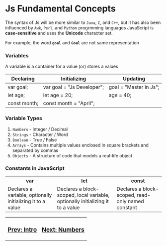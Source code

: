 # Js Fundamental Concepts
The syntax of Js will be more similar to `Java`, `C`, and `C++`, but it has also been influenced by `Awk`, `Perl`, and `Python` progrmming languages
JavaScript is **case-sensitive** and uses the **Unicode** character set. 

For example, the word **`goal`** and **`Goal`** are not same representation

### Variables 
A variable is a container for a value (or) stores a values

| **Declaring**  | **Initializing** | **Updating**
| ------------- | ------------- | -------------
| var goal; | var goal = "Js Developer"; | goal = "Master in Js";
let age; | let age = 20; | age = 40; |
const month; |const month = "April"; |

### Variable Types
1. `Numbers` - Integer / Decimal
2. `Strings` - Character / Word
3. `Boolean` - True / False
4. `Arrays` - Contains multiple values enclosed in square brackets and separated by commas
5. `Objects` -  A structure of code that models a real-life object

### Constants in JavaScript
<table>
<tbody>
<tr align="center">
<td><strong>var</strong></td>
<td><strong>let</strong></td>
<td><strong>const</strong></td>
</tr>
<tr>
<td>
Declares a variable, optionally initializing it to a value
</td>
<td>
Declares a block-scoped, local variable, optionally initializing it to a value
</td>
<td>
Declares a block-scoped, read-only named constant
</td>
</tr>
</tbody>
</table>


<table border="0">
<tr>
<td align="left"><h3><a href="/">Prev: Intro</a></h3></td>
<td align="right"><h3><a href="02-Number-Operators">Next: Numbers</a></h3></td>
</tr>
</table>
